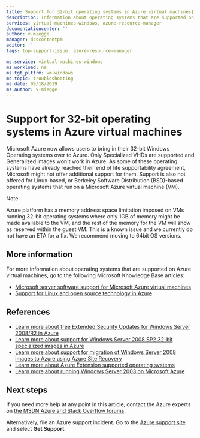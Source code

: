 ```yaml
---
title: Support for 32-bit operating systems in Azure virtual machines| Microsoft Docs
description: Information about operating systems that are supported on Azure virtual machines
services: virtual-machines-windows, azure-resource-manager
documentationcenter: ''
author: v-miegge
manager: dcscontentpm
editor: ''
tags: top-support-issue, azure-resource-manager

ms.service: virtual-machines-windows
ms.workload: na
ms.tgt_pltfrm: vm-windows
ms.topic: troubleshooting
ms.date: 09/18/2019
ms.author: v-miegge
---
```


# Support for 32-bit operating systems in Azure virtual machines

Microsoft Azure now allows users to bring in their 32-bit Windows Operating systems over to Azure. Only Specialized VHDs are supported and Generalized images won't work in Azure. As some of these operating systems have already reached their end of life supportability agreement, Microsoft might not offer additional support for them. Support is also not offered for Linux-based, or Berkeley Software Distribution (BSD)-based operating systems that run on a Microsoft Azure virtual machine (VM).

> [!NOTE]
> Azure platform has a memory address space limitation imposed on VMs running 32-bit operating systems where only 1GB of memory might be made available to the VM, and the rest of the memory for the VM will show as reserved within the guest VM. This is a known issue and we currently do not have an ETA for a fix. We recommend moving to 64bit OS versions.
> 

## More information

For more information about operating systems that are supported on Azure virtual machines, go to the following Microsoft Knowledge Base articles:

* [Microsoft server software support for Microsoft Azure virtual machines](https://support.microsoft.com/help/2721672/microsoft-server-software-support-for-microsoft-azure-virtual-machines)
* [Support for Linux and open source technology in Azure](https://support.microsoft.com/help/2941892/support-for-linux-and-open-source-technology-in-azure)

## References

* [Learn more about free Extended Security Updates for Windows Server 2008/R2 in Azure](https://www.microsoft.com/cloud-platform/windows-server-2008)
* [Learn more about support for Windows Server 2008 SP2 32-bit specialized images in Azure](/windows-server/get-started/uploading-specialized-ws08-image-to-azure)
* [Learn more about support for migration of Windows Server 2008 images to Azure using Azure Site Recovery](../../site-recovery/migrate-tutorial-windows-server-2008.md)
* [Learn more about Azure Extension supported operating systems](https://support.microsoft.com/help/4078134/azure-extension-supported-operating-systems)
* [Learn more about running Windows Server 2003 on Microsoft Azure](https://support.microsoft.com/help/3206074/running-windows-server-2003-on-microsoft-azure)

## Next steps

If you need more help at any point in this article, contact the Azure experts on [the MSDN Azure and Stack Overflow forums](https://azure.microsoft.com/support/forums/).

Alternatively, file an Azure support incident. Go to the [Azure support site](https://azure.microsoft.com/support/options/) and select **Get Support**.

